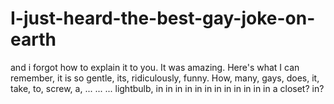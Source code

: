# I-just-heard-the-best-gay-joke-on-earth
and i forgot how to explain it to you. It was amazing. Here's what I can remember, it is so gentle, its, ridiculously, funny. How, many, gays, does, it, take, to, screw, a, ... ... ... lightbulb, in in in in in in in in in in in in a closet? in?

